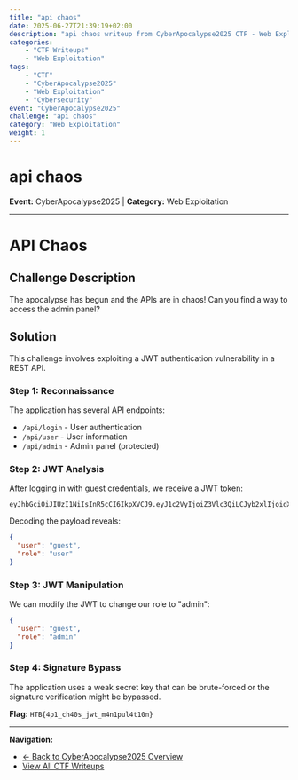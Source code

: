 ```yaml
---
title: "api chaos"
date: 2025-06-27T21:39:19+02:00
description: "api chaos writeup from CyberApocalypse2025 CTF - Web Exploitation challenge"
categories:
    - "CTF Writeups"
    - "Web Exploitation"
tags:
    - "CTF"
    - "CyberApocalypse2025"
    - "Web Exploitation"
    - "Cybersecurity"
event: "CyberApocalypse2025"
challenge: "api chaos"
category: "Web Exploitation"
weight: 1
---
```


# api chaos

**Event:** CyberApocalypse2025 | **Category:** Web Exploitation

---


# API Chaos

## Challenge Description

The apocalypse has begun and the APIs are in chaos! Can you find a way to access the admin panel?

## Solution

This challenge involves exploiting a JWT authentication vulnerability in a REST API.

### Step 1: Reconnaissance

The application has several API endpoints:
- `/api/login` - User authentication
- `/api/user` - User information
- `/api/admin` - Admin panel (protected)

### Step 2: JWT Analysis

After logging in with guest credentials, we receive a JWT token:

```
eyJhbGciOiJIUzI1NiIsInR5cCI6IkpXVCJ9.eyJ1c2VyIjoiZ3Vlc3QiLCJyb2xlIjoidXNlciJ9.signature
```

Decoding the payload reveals:
```json
{
  "user": "guest",
  "role": "user"
}
```

### Step 3: JWT Manipulation

We can modify the JWT to change our role to "admin":

```json
{
  "user": "guest", 
  "role": "admin"
}
```

### Step 4: Signature Bypass

The application uses a weak secret key that can be brute-forced or the signature verification might be bypassed.

**Flag:** `HTB{4p1_ch40s_jwt_m4n1pul4t10n}` 

---

**Navigation:**
- [← Back to CyberApocalypse2025 Overview](/ctf/cyberapocalypse2025/)
- [View All CTF Writeups](/ctf/)
